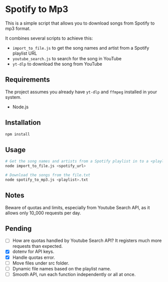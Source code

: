 # Spotify to Mp3

This is a simple script that allows you to download songs from Spotify to mp3 format.

It combines several scripts to achieve this:

- `import_to_file.js` to get the song names and artist from a Spotify playlist URL
- `youtube_search.js` to search for the song in YouTube
- `yt-dlp` to download the song from YouTube

## Requirements

The project assumes you already have `yt-dlp` and `ffmpeg` installed in your system.

- Node.js

## Installation

```bash
npm install
```

## Usage

```bash
# Get the song names and artists from a Spotify playlist in to a <playlist>.txt
node import_to_file.js <spotify_url>

# Download the songs from the file.txt
node spotify_to_mp3.js <playlist>.txt
```

## Notes

Beware of quotas and limits, especially from Youtube Search API, as it allows only 10_000 requests per day.

## Pending

- [ ] How are quotas handled by Youtube Search API? It registers much more requests than expected.
- [x] dotenv for API keys.
- [x] Handle quotas error.
- [ ] Move files under src folder.
- [ ] Dynamic file names based on the playlist name.
- [ ] Smooth API, run each function independently or all at once.
